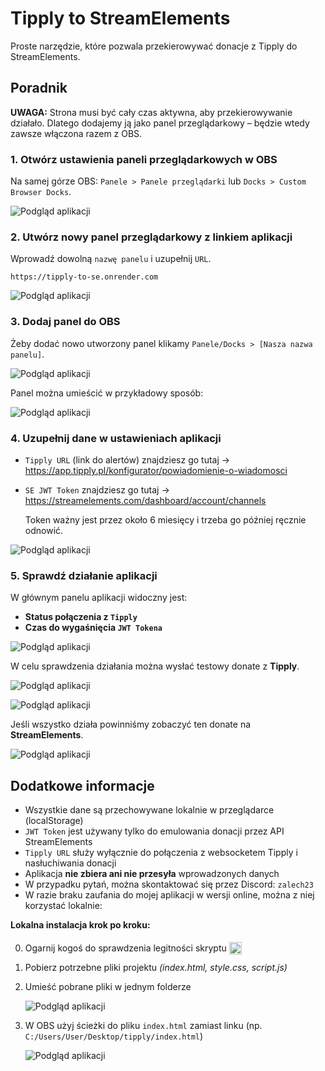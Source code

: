 # Tipply to StreamElements 

Proste narzędzie, które pozwala przekierowywać donacje z Tipply do StreamElements.

## Poradnik

**UWAGA:**
Strona musi być cały czas aktywna, aby przekierowywanie działało. Dlatego dodajemy ją jako panel przeglądarkowy – będzie wtedy zawsze włączona razem z OBS.

### 1. Otwórz ustawienia paneli przeglądarkowych w OBS

Na samej górze OBS:
`Panele > Panele przeglądarki` lub `Docks > Custom Browser Docks`.

![Podgląd aplikacji](https://i.imgur.com/FTVlzo8.png)

### 2. Utwórz nowy panel przeglądarkowy z linkiem aplikacji

Wprowadź dowolną `nazwę panelu` i uzupełnij `URL`.

```
https://tipply-to-se.onrender.com
```

![Podgląd aplikacji](https://i.imgur.com/cv9lwNw.png)

### 3. Dodaj panel do OBS

Żeby dodać nowo utworzony panel klikamy `Panele/Docks > [Nasza nazwa panelu]`.

![Podgląd aplikacji](https://i.imgur.com/ZpRW5sY.png)

Panel można umieścić w przykładowy sposób: 

![Podgląd aplikacji](https://i.imgur.com/YLRLqT0.png)

### 4. Uzupełnij dane w ustawieniach aplikacji

- `Tipply URL` (link do alertów) znajdziesz go tutaj → https://app.tipply.pl/konfigurator/powiadomienie-o-wiadomosci
- `SE JWT Token` znajdziesz go tutaj → https://streamelements.com/dashboard/account/channels
  
  Token ważny jest przez około 6 miesięcy i trzeba go później ręcznie odnowić.

![Podgląd aplikacji](https://i.imgur.com/ZsyetIi.png)

### 5. Sprawdź działanie aplikacji

W głównym panelu aplikacji widoczny jest:
- **Status połączenia z `Tipply`**
- **Czas do wygaśnięcia `JWT Tokena`**

![Podgląd aplikacji](https://i.imgur.com/bAXK45b.png)

W celu sprawdzenia działania można wysłać testowy donate z **Tipply**.

![Podgląd aplikacji](https://i.imgur.com/rQ5YbrE.png)

![Podgląd aplikacji](https://i.imgur.com/r1UN7ag.png)

Jeśli wszystko działa powinniśmy zobaczyć ten donate na **StreamElements**.

![Podgląd aplikacji](https://i.imgur.com/Ikd6UZQ.png)
## Dodatkowe informacje

- Wszystkie dane są przechowywane lokalnie w przeglądarce (localStorage)
- `JWT Token` jest używany tylko do emulowania donacji przez API StreamElements
- `Tipply URL` służy wyłącznie do połączenia z websocketem Tipply i nasłuchiwania donacji
- Aplikacja **nie zbiera ani nie przesyła** wprowadzonych danych
- W przypadku pytań, można skontaktować się przez Discord: `zalech23`
- W razie braku zaufania do mojej aplikacji w wersji online, można z niej korzystać lokalnie:

**Lokalna instalacja krok po kroku:**

0. Ogarnij kogoś do sprawdzenia legitności skryptu <img style="height: 20px; transform: translateY(5px);" src="https://cdn.7tv.app/emote/01GB3PQ1K8000CW87FDNNPRBZG/1x.avif"> 
1. Pobierz potrzebne pliki projektu *(index.html, style.css, script.js)*  
2. Umieść pobrane pliki w jednym folderze

   ![Podgląd aplikacji](https://i.imgur.com/8HdQeQX.png)  
3. W OBS użyj ścieżki do pliku `index.html` zamiast linku (np. `C:/Users/User/Desktop/tipply/index.html`)

    ![Podgląd aplikacji](https://i.imgur.com/PFUey2s.png)


